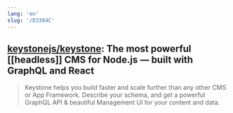 ```yaml
---
lang: 'en'
slug: '/D3384C'
---
```


## [keystonejs/keystone](https://github.com/keystonejs/keystone): The most powerful [[headless]] CMS for Node.js — built with GraphQL and React

> Keystone helps you build faster and scale further than any other CMS or App Framework. Describe your schema, and get a powerful GraphQL API & beautiful Management UI for your content and data.
